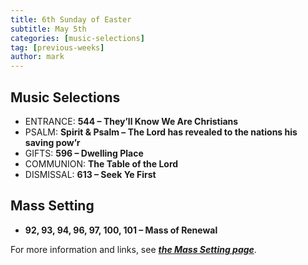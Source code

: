 ```yaml
---
title: 6th Sunday of Easter
subtitle: May 5th 
categories: [music-selections]
tag: [previous-weeks]
author: mark
---
```


## Music Selections

- ENTRANCE: **544 – They’ll Know We Are Christians**
- PSALM: **Spirit & Psalm – The Lord has revealed to the nations his saving pow’r**
- GIFTS: **596 – Dwelling Place**
- COMMUNION: **The Table of the Lord**
- DISMISSAL: **613 – Seek Ye First**

## Mass Setting

- **92, 93, 94, 96, 97, 100, 101 – Mass of Renewal**

For more information and links, see _**[the Mass Setting page](/mass-setting/)**_.
